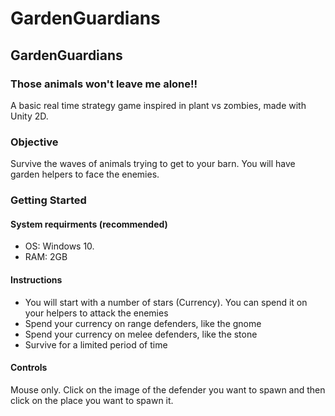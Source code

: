 # GardenGuardians

<h2> GardenGuardians</h2>

<h3> Those animals won't leave me alone!! </h3>
 
 A basic real time strategy game inspired in plant vs zombies, made with Unity 2D.
 
 <h3> Objective </h3>
 Survive the waves of animals trying to get to your barn. You will have garden helpers to face the enemies. 
 <h3> Getting Started </h3>
 <h4> System requirments (recommended) </h4>
 <ul>
 	<li> OS: Windows 10.</li>
 	<li> RAM: 2GB </li>
</ul>
 <h4> Instructions </h4>
 <ul>
 <li>You will start with a number of stars (Currency). You can spend it on your helpers to attack the enemies</li>
 <li>Spend your currency on range defenders, like the gnome</li>
<li>Spend your currency on melee defenders, like the stone </li>
<li> Survive for a limited period of time</li>
 </ul>
 
 <h4> Controls </h4>
Mouse only. Click on the image of the defender you want to spawn and then click on the place you want to spawn it. 
